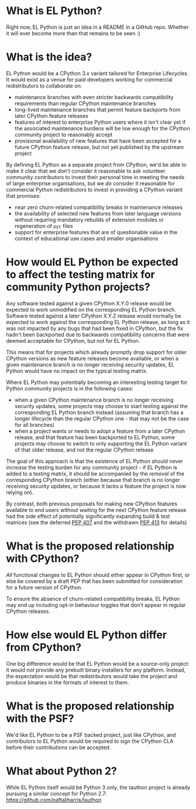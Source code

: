 # What is EL Python?

Right now, EL Python is just an idea in a README in a GitHub repo.
Whether it will ever become more than that remains to be seen :)

# What is the idea?

EL Python would be a CPython 3.x variant tailored for Enterprise Lifecycles. It would exist as a venue for
paid developers working for commercial redistributors to collaborate on:

- maintenance branches with even stricter backwards compatibility requirements than regular CPython
  maintenance branches
- long-lived maintenance branches that permit feature backports from later CPython feature releases 
- features of interest to enterprise Python users where it isn't clear yet if the associated maintenance
  burdens will be low enough for the CPython community project to reasonably accept
- provisional availability of new features that have been accepted for a future CPython feature release,
  but not yet published by the upstream project
 
By defining EL Python as a separate project from CPython, we'd be able to make it clear that we
*don't* consider it reasonable to ask volunteer community contributors to invest their personal time
in meeting the needs of large enterprise organisations, but we *do* consider it reasonable for
commercial Python redistributors to invest in providing a CPython variant that promises:

- near zero churn-related compatibility breaks in maintenance releases
- the availability of selected new features from later language versions without requiring
  mandatory rebuilds of extension modules or regeneration of `pyc` files
- support for enterprise features that are of questionable value in the context of educational
  use cases and smaller organisations

# How would EL Python be expected to affect the testing matrix for community Python projects?

Any software tested against a given CPython X.Y.0 release would be expected to work unmodified on the
corresponding EL Python branch. Software tested against a later CPython X.Y.Z release would normally
be expected to work against the corresponding EL Python release, as long as it was not impacted by
any bugs that had been fixed in CPython, but the fix hadn't been backported due to backwards
compatibility concerns that were deemed acceptable for CPython, but not for EL Python.

This means that for projects which already promptly drop support for older CPython versions as new
feature releases become available, or when a given maintenance branch is no longer receiving
security updates, EL Python would have no impact on the typical testing matrix.

Where EL Python may potentially becoming an interesting testing target for Python community projects
is in the following cases:

- when a given CPython maintenance branch is no longer receiving security updates, some projects
  may choose to start testing against the corresponding EL Python branch instead (assuming that
  branch has a longer lifecycle than the regular CPython one - that may not be the case for all
  branches)
- when a project wants or needs to adopt a feature from a later CPython release, and that feature
  has been backported to EL Python, some projects may choose to switch to only supporting the
  EL Python variant of that older release, and not the regular CPython release
 
The goal of this approach is that the existence of EL Python should never *increase* the testing
burden for any community project - if EL Python is added to a testing matrix, it should be
accompanied by the *removal* of the corresponding CPython branch (either because that branch is
no longer receiving security updates, or because it lacks a feature the project is now relying on).

By contrast, both previous proposals for making new CPython features available to end users without
waiting for the next CPython feature release had the side effect of potentially significantly
expanding build & test matrices (see the deferred [PEP 407](https://www.python.org/dev/peps/pep-0407/)
and the withdrawn [PEP 413](https://www.python.org/dev/peps/pep-0413/) for details)

# What is the proposed relationship with CPython?

*All* functional changes to EL Python should either appear in CPython first, or else be covered by a
draft PEP that has been submitted for consideration for a future version of CPython.

To ensure the absence of churn-related compatibility breaks, EL Python may end up including
opt-in behaviour toggles that don't appear in regular CPython releases.

# How else would EL Python differ from CPython?

One big difference would be that EL Python would be a source-only project: it would *not* provide
any prebuilt binary installers for any platform. Instead, the expectation would be that
redistributors would take the project and produce binaries in the formats of interest to them.

# What is the proposed relationship with the PSF?

We'd like EL Python to be a PSF backed project, just like CPython, and contributors to EL Python
would be required to sign the CPython CLA before their contributions can be accepted.

# What about Python 2?

While EL Python itself would be Python 3 only, the tauthon project is already pursuing a similar concept for Python 2.7: https://github.com/naftaliharris/tauthon
